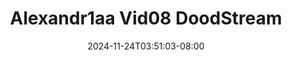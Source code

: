 --- 
title: "Alexandr1aa Vid08  DoodStream"
description: "nonton   Alexandr1aa Vid08  DoodStream simontox    "
date: 2024-11-24T03:51:03-08:00
file_code: "oz57guqm39l3"
draft: false
cover: "9n4eqwa23gbvat4w.jpg"
tags: ["DoodStream", "bokep-indo", "bokep-viral", "bokep-ig"]
length: 20
fld_id: "1483120"
foldername: "Alexandr1aa"
categories: ["Alexandr1aa"]
views: 0
---